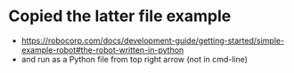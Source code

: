 
# Copied the latter file example
- https://robocorp.com/docs/development-guide/getting-started/simple-example-robot#the-robot-written-in-python
- and run as a Python file from top right arrow (not in cmd-line)
  
